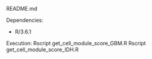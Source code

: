 README.md

Dependencies:
- R/3.6.1

Execution:
Rscript get_cell_module_score_GBM.R
Rscript get_cell_module_score_IDH.R